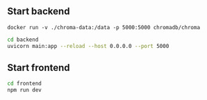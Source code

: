 ## Start backend

```shell
docker run -v ./chroma-data:/data -p 5000:5000 chromadb/chroma
```

```bash
cd backend
uvicorn main:app --reload --host 0.0.0.0 --port 5000
```

## Start frontend

```bash
cd frontend
npm run dev
```